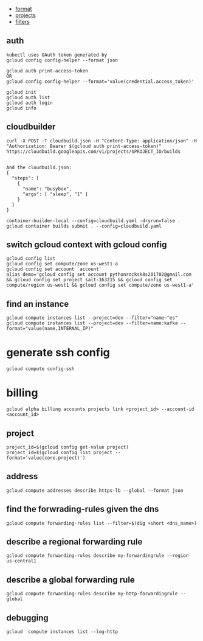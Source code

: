 * [format](https://cloudplatform.googleblog.com/2016/06/filtering-and-formatting-fun-with.html)
* [projects](https://cloud.google.com/sdk/gcloud/reference/topic/projections)
* [filters](https://cloud.google.com/sdk/gcloud/reference/topic/filters)

## auth
```
kubectl uses OAuth token generated by 
gcloud config config-helper --format json

gcloud auth print-access-token 
OR
gcloud config config-helper --format='value(credential.access_token)'
```

```
gcloud init
gcloud auth list
gcloud auth login
gcloud info

```

## cloudbuilder 
```
curl -X POST -T cloudbuild.json -H "Content-Type: application/json" -H "Authorization: Bearer $(gcloud auth print-access-token)" https://cloudbuild.googleapis.com/v1/projects/$PROJECT_ID/builds


And the cloudbuild.json:
{
  "steps": [
    {
      "name": "busybox",
      "args": [ "sleep", "1" ]
    }
  ]
}
```
```
container-builder-local --config=cloudbuild.yaml -dryrun=false .
gcloud container builds submit . --config=cloudbuild.yaml
```

## switch gcloud context with gcloud config
```
gcloud config list
gcloud config set compute/zone us-west1-a
gcloud config set account `account`
alias demo='gcloud config set account pythonrocksk8s201702@gmail.com && gcloud config set project salt-163215 && gcloud config set compute/region us-west1 && gcloud config set compute/zone us-west1-a'
```

## find an instance 
```
gcloud compute instances list --project=dev --filter="name~^es"
gcloud compute instances list --project=dev --filter=name:kafka --format="value(name,INTERNAL_IP)"
```
# generate ssh config 
```
gcloud compute config-ssh
```
# billing
```
gcloud alpha billing accounts projects link <project_id> --account-id <account_id>
```
## project 
```
project_id=$(gcloud config get-value project)
project_id=$(gcloud config list project --format='value(core.project)')
```

## address
```
gcloud compute addresses describe https-lb --global --format json
```

## find the forwrading-rules given the dns
```
gcloud compute forwarding-rules list --filter=$(dig +short <dns_name>)
```

## describe a regional forwarding rule
```
gcloud compute forwarding-rules describe my-forwardingrule --region us-central1
```

## describe a global forwarding rule
```
gcloud compute forwarding-rules describe my-http-forwardingrule --global
```

## debugging
```
gcloud  compute instances list --log-http
```

